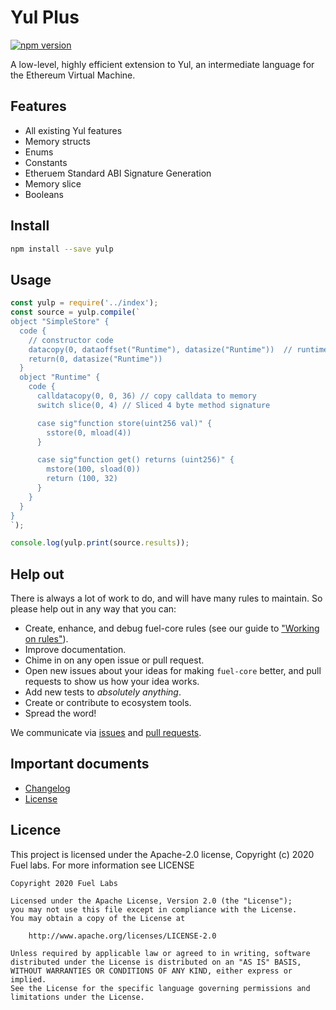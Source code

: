 # Yul Plus

[![npm version](https://badge.fury.io/js/yulp.svg)](https://badge.fury.io/js/yulp)

A low-level, highly efficient extension to Yul, an intermediate language for the Ethereum Virtual Machine.

## Features
- All existing Yul features
- Memory structs
- Enums
- Constants
- Etheruem Standard ABI Signature Generation
- Memory slice
- Booleans

## Install

```sh
npm install --save yulp
```

## Usage

```js
const yulp = require('../index');
const source = yulp.compile(`
object "SimpleStore" {
  code {
    // constructor code
    datacopy(0, dataoffset("Runtime"), datasize("Runtime"))  // runtime code
    return(0, datasize("Runtime"))
  }
  object "Runtime" {
    code {
      calldatacopy(0, 0, 36) // copy calldata to memory
      switch slice(0, 4) // Sliced 4 byte method signature

      case sig"function store(uint256 val)" {
        sstore(0, mload(4))
      }

      case sig"function get() returns (uint256)" {
        mstore(100, sload(0))
        return (100, 32)
      }
    }
  }
}
`);

console.log(yulp.print(source.results));
```

## Help out

There is always a lot of work to do, and will have many rules to maintain. So please help out in any way that you can:

- Create, enhance, and debug fuel-core rules (see our guide to ["Working on rules"](./.github/CONTRIBUTING.md)).
- Improve documentation.
- Chime in on any open issue or pull request.
- Open new issues about your ideas for making `fuel-core` better, and pull requests to show us how your idea works.
- Add new tests to *absolutely anything*.
- Create or contribute to ecosystem tools.
- Spread the word!

We communicate via [issues](https://github.com/fuellabs/fuel-core/issues) and [pull requests](https://github.com/fuellabs/fuel-core/pulls).

## Important documents

- [Changelog](CHANGE_LOG.md)
- [License](https://raw.githubusercontent.com/fuellabs/fuel-core/master/LICENSE)

## Licence

This project is licensed under the Apache-2.0 license, Copyright (c) 2020 Fuel labs. For more information see LICENSE

```
Copyright 2020 Fuel Labs

Licensed under the Apache License, Version 2.0 (the "License");
you may not use this file except in compliance with the License.
You may obtain a copy of the License at

    http://www.apache.org/licenses/LICENSE-2.0

Unless required by applicable law or agreed to in writing, software
distributed under the License is distributed on an "AS IS" BASIS,
WITHOUT WARRANTIES OR CONDITIONS OF ANY KIND, either express or implied.
See the License for the specific language governing permissions and
limitations under the License.
```
